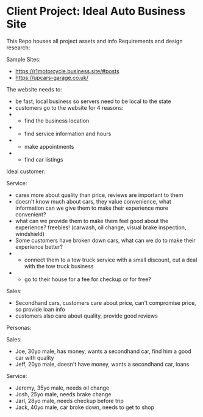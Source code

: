 # Client Project: Ideal Auto Business Site
This Repo houses all project assets and info 
Requirements and design research: 

Sample Sites:
- https://r1motorcycle.business.site/#posts
- https://upcars-garage.co.uk/

The website needs to:
- be fast, local business so servers need to be local to the state
- customers go to the website for 4 reasons:
- - find the business location
- - find service information and hours
- - make appointments
- - find car listings


Ideal customer:

Service:
- cares more about quality than price, reviews are important to them
- doesn't know much about cars, they value convenience, what information can we give them to make their experience more convenient?
- what can we provide them to make them feel good about the experience? freebies! (carwash, oil change, visual brake inspection, windshield)
- Some customers have broken down cars, what can we do to make their experience better? 
- - connect them to a tow truck service with a small discount, cut a deal with the tow truck business
- - go to their house for a fee for checkup or for free?


Sales:
- Secondhand cars, customers care about price, can't compromise price, so provide loan info
- customers also care about quality, provide good reviews


Personas:

Sales:
- Joe, 30yo male, has money, wants a secondhand car, find him a good car with quality
- Jeff, 20yo male, doesn't have money, wants a secondhand car, loans

Service:
- Jeremy, 35yo male, needs oil change
- Josh, 25yo male, needs brake change
- Jarl, 28yo male, needs checkup before trip
- Jack, 40yo male, car broke down, needs to get to shop

